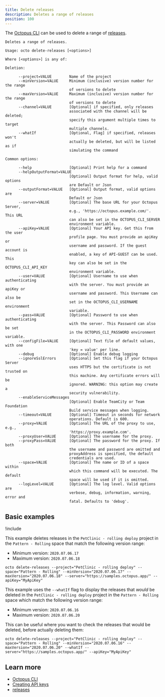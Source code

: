 ```yaml
---
title: Delete releases
description: Deletes a range of releases
position: 100
---
```


The [Octopus CLI](/docs/octopus-rest-api/octopus-cli/index.md) can be used to delete a range of [releases](/docs/managing-releases/index.md).

```text
Deletes a range of releases.

Usage: octo delete-releases [<options>]

Where [<options>] is any of:

Deletion:

      --project=VALUE        Name of the project
      --minVersion=VALUE     Minimum (inclusive) version number for the range
                             of versions to delete
      --maxVersion=VALUE     Maximum (inclusive) version number for the range
                             of versions to delete
      --channel=VALUE        [Optional] if specified, only releases
                             associated with the channel will be deleted;
                             specify this argument multiple times to target
                             multiple channels.
      --whatIf               [Optional, Flag] if specified, releases won't
                             actually be deleted, but will be listed as if
                             simulating the command

Common options:

      --help                 [Optional] Print help for a command
      --helpOutputFormat=VALUE
                             [Optional] Output format for help, valid options
                             are Default or Json
      --outputFormat=VALUE   [Optional] Output format, valid options are
                             Default or Json
      --server=VALUE         [Optional] The base URL for your Octopus Server,
                             e.g., 'https://octopus.example.com/'. This URL
                             can also be set in the OCTOPUS_CLI_SERVER
                             environment variable.
      --apiKey=VALUE         [Optional] Your API key. Get this from the user
                             profile page. You must provide an apiKey or
                             username and password. If the guest account is
                             enabled, a key of API-GUEST can be used. This
                             key can also be set in the OCTOPUS_CLI_API_KEY
                             environment variable.
      --user=VALUE           [Optional] Username to use when authenticating
                             with the server. You must provide an apiKey or
                             username and password. This Username can also be
                             set in the OCTOPUS_CLI_USERNAME environment
                             variable.
      --pass=VALUE           [Optional] Password to use when authenticating
                             with the server. This Password can also be set
                             in the OCTOPUS_CLI_PASSWORD environment variable.
      --configFile=VALUE     [Optional] Text file of default values, with one
                             'key = value' per line.
      --debug                [Optional] Enable debug logging
      --ignoreSslErrors      [Optional] Set this flag if your Octopus Server
                             uses HTTPS but the certificate is not trusted on
                             this machine. Any certificate errors will be
                             ignored. WARNING: this option may create a
                             security vulnerability.
      --enableServiceMessages
                             [Optional] Enable TeamCity or Team Foundation
                             Build service messages when logging.
      --timeout=VALUE        [Optional] Timeout in seconds for network
                             operations. Default is 600.
      --proxy=VALUE          [Optional] The URL of the proxy to use, e.g.,
                             'https://proxy.example.com'.
      --proxyUser=VALUE      [Optional] The username for the proxy.
      --proxyPass=VALUE      [Optional] The password for the proxy. If both
                             the username and password are omitted and
                             proxyAddress is specified, the default
                             credentials are used.
      --space=VALUE          [Optional] The name or ID of a space within
                             which this command will be executed. The default
                             space will be used if it is omitted.
      --logLevel=VALUE       [Optional] The log level. Valid options are
                             verbose, debug, information, warning, error and
                             fatal. Defaults to 'debug'.
```

## Basic examples

!include <samples-instance>

This example deletes releases in the `PetClinic - rolling deploy` project in the `Pattern - Rolling` space that match the following version range:

- Minimum version: `2020.07.06.17`
- Maximum version: `2020.07.06.18`

```text
octo delete-releases --project="PetClinic - rolling deploy" --space="Pattern - Rolling" --minVersion="2020.07.06.17" --maxVersion="2020.07.06.18" --server="https://samples.octopus.app/" --apiKey="MyApiKey"
```

This example uses the `--whatIf` flag to display the releases that *would* be deleted in the `PetClinic - rolling deploy` project in the `Pattern - Rolling` space which match the following version range:

- Minimum version: `2020.07.06.16`
- Maximum version: `2020.07.06.20`

This can be useful where you want to check the releases that would be deleted, before actually deleting them:

```text
octo delete-releases --project="PetClinic - rolling deploy" --space="Pattern - Rolling" --minVersion="2020.07.06.16" --maxVersion="2020.07.06.20" --whatIf --server="https://samples.octopus.app/" --apiKey="MyApiKey"
```

## Learn more

- [Octopus CLI](/docs/octopus-rest-api/octopus-cli/index.md)
- [Creating API keys](/docs/octopus-rest-api/how-to-create-an-api-key.md)
- [releases](/docs/managing-releases/index.md)

